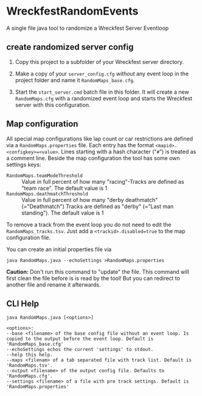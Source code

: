 # WreckfestRandomEvents

A single file java tool to randomize a Wreckfest Server Eventloop

## create randomized server config

 1. Copy this project to a subfolder of your Wreckfest server directory.

 2. Make a copy of your `server_config.cfg` _without_ any event loop in
    the project folder and name it `RandomMaps_base.cfg`.

 3. Start the `start_server.cmd` batch file in this folder. It will
    create a new `RandomMaps.cfg` with a randomized event loop and starts the
    Wreckfest server with this configuration.


## Map configuration

All special map configurations like lap count or car restrictions are defined
via a `RandomMaps.properties` file. Each entry has the format
`<mapid>.<configkey>=<value>`. Lines starting with a hash character ("`#`")
is treated as a comment line. Beside the map configuration the tool has some
own settings keys:

<dl>
 <dt><code>RandomMaps.teamModeThreshold</code></dt>
 <dd>Value in full percent of how many "racing"-Tracks are defined as "team race".
     The default value is 1</dd>
 <dt><code>RandomMaps.deathmatchThreshold</code></dt>
 <dd>Value in full percent of how many "derby deathmatch" (="Deathmatch") Tracks
     are defined as "derby" (="Last man standing").
     The default value is 1</dd>
</dl>

To remove a track from the event loop you do not need to edit the
`RandomMaps_tracks.tsv`. Just add a `<trackid>.disabled=true` to the map
configuration file.

You can create an initial properties file via

    java RandomMaps.java --echoSettings >RandomMaps.properties

**Caution:** Don't run this command to "update" the file. This command will
first clean the file before is is read by the tool! But you can redirect to
another file and rename it afterwards.


## CLI Help

```text
java RandomMaps.java [<options>]

<options>:
--base <filename> of the base config file without an event loop. Is copied to the output before the event loop. Default is 'RandomMaps_base.cfg'
--echoSettings echos the current 'settings' to stdout.
--help this help.
--maps <filenam> of a tab separated file with track list. Default is 'RandomMaps.tsv'.
--output <filename> of the output config file. Defaults to 'RandomMaps.cfg'.
--settings <filename> of a file with pre track settings. Default is 'RandomMaps.properties'
```
